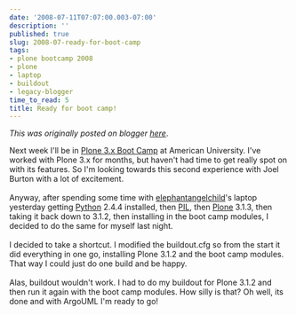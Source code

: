 ```yaml
---
date: '2008-07-11T07:07:00.003-07:00'
description: ''
published: true
slug: 2008-07-ready-for-boot-camp
tags:
- plone bootcamp 2008
- plone
- laptop
- buildout
- legacy-blogger
time_to_read: 5
title: Ready for boot camp!
---
```


*This was originally posted on blogger [here](https://pydanny.blogspot.com/2008/07/ready-for-boot-camp.html)*.

Next week I'll be in <a href="http://plonebootcamps.com">Plone 3.x Boot Camp</a> at American University.  I've worked with Plone 3.x for months, but haven't had time to get really spot on with its features.  So I'm looking towards this second experience with Joel Burton with a lot of excitement.<br /><br />Anyway, after spending some time with <a href="http://elephantangelchild.blogspot.com/">elephantangelchild</a>'s laptop yesterday getting <a href="http://python.org">Python</a> 2.4.4 installed, then <a href="http://www.pythonware.com/products/pil/">PIL</a>, then <a href="http://plone.org">Plone</a> 3.1.3, then taking it back down to 3.1.2, then installing in the boot camp modules, I decided to do the same for myself last night.<br /><br />I decided to take a shortcut.  I modified the buildout.cfg so from the start it did everything in one go, installing Plone 3.1.2 and the boot camp modules.  That way I could just do one build and be happy.<br /><br />Alas, buildout wouldn't work.  I had to do my buildout for Plone 3.1.2 and then run it again with the boot camp modules.  How silly is that?  Oh well, its done and with ArgoUML I'm ready to go!